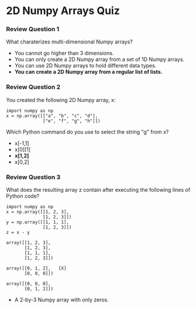 # 2D Numpy Arrays Quiz

### Review Question 1

What charaterizes multi-dimensional Numpy arrays?

- You cannot go higher than 3 dimensions.
- You can only create a 2D Numpy array from a set of 1D Numpy arrays.
- You can use 2D Numpy arrays to hold different data types.
- **You can create a 2D Numpy array from a regular list of lists.**

### Review Question 2

You created the following 2D Numpy array, x:

```{python}
import numpy as np
x = np.array([["a", "b", "c", "d"],
              ["e", "f", "g", "h"]])
```

Which Python command do you use to select the string "g" from x?

- x[-1,1]
- x[0][1]
- **x[1,2]**
- x[0,2]

### Review Question 3

What does the resulting array z contain after executing the following lines of Python code?

```{python}
import numpy as np
x = np.array([[1, 2, 3],
              [1, 2, 3]])
y = np.array([[1, 1, 1],
              [1, 2, 3]])
z = x - y
```

```{python}
array([[1, 2, 3],
       [1, 2, 3],
       [1, 1, 1],
       [1, 2, 3]])
```

```{python}
array([[0, 1, 2],   [X]
       [0, 0, 0]])
```

```{python}
array([[0, 0, 0],
       [0, 1, 2]])
 ```

- A 2-by-3 Numpy array with only zeros.